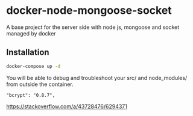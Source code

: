 # docker-node-mongoose-socket
A base project for the server side with node js, mongoose and socket managed by docker

## Installation
```sh
docker-compose up -d
```

You will be able to debug and troubleshoot your src/ and node_modules/ from outside the container.


`"bcrypt": "0.8.7",`


https://stackoverflow.com/a/43728476/6294371